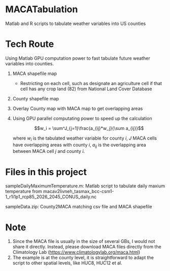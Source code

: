 # MACATabulation
Matlab and R scripts to tabulate weather variables into US counties

# Tech Route
Using Matlab GPU computation power to fast tabulate future weather variables into counties.
1. MACA shapefile map
    + Restricting on each cell, such as designate an agriculture cell if that cell has any crop land (82) from National Land Cover Database
2. County shapefile map 
3. Overlay County map with MACA map to get overlapping areas
4. Using GPU parallel computating power to speed up the calculation 

    $$w_i = \sum^J_{j=1}\frac{a_{ij}*w_j}{\sum a_{ij}}$$
    
    where $w_i$ is the tabulated weather variable for county $i$, $J$ MACA cells have overlapping areas with county $i$, $a_{ij}$ is the overlapping area between MACA cell $j$ and county $i$.
# Files in this project
sampleDailyMaximumTemperature.m: Matlab script to tabulate daily maxium temperature from macav2livneh_tasmax_bcc-csm1-1_r1i1p1_rcp85_2026_2045_CONUS_daily.nc

sampleData.zip: County2MACA matching csv file and MACA shapefile

# Note
1. Since the MACA file is usually in the size of several GBs, I would not share it directly. Instead, please download MACA files directly from the Climatology Lab (https://www.climatologylab.org/maca.html)
2. The example is at the county level, it is straightforward to adapt the script to other spatial levels, like HUC8, HUC12 et al. 
